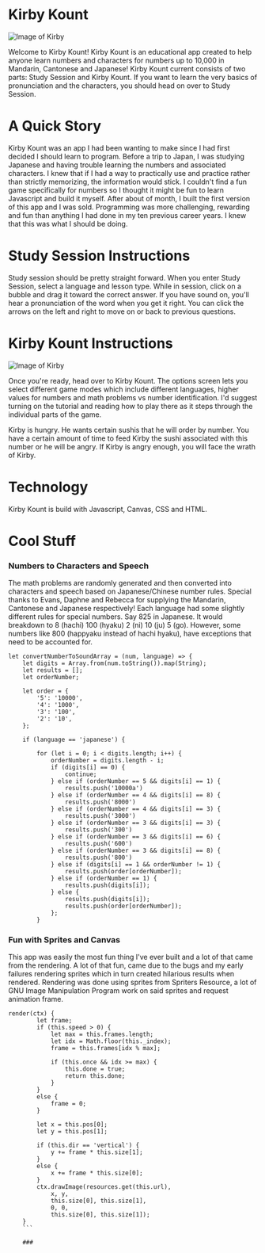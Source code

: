 # Kirby Kount

![Image of Kirby](https://media.giphy.com/media/5ev3alRsskWA0/giphy.gif)

Welcome to Kirby Kount!  Kirby Kount is an educational app created to help anyone learn numbers and characters for numbers up to 10,000 in Mandarin, Cantonese and Japanese!  Kirby Kount current consists of two parts: Study Session and Kirby Kount.  If you want to learn the very basics of pronunciation and the characters, you should head on over to Study Session.

# A Quick Story

Kirby Kount was an app I had been wanting to make since I had first decided I should learn to program.  Before a trip to Japan, I was studying Japanese and having trouble learning the numbers and associated characters.  I knew that if I had a way to practically use and practice rather than strictly memorizing, the information would stick.  I couldn't find a fun game specifically for numbers so I thought it might be fun to learn Javascript and build it myself.  After about of month, I built the first version of this app and I was sold.  Programming was more challenging, rewarding and fun than anything I had done in my ten previous career years.  I knew that this was what I should be doing.

# Study Session Instructions

Study session should be pretty straight forward. When you enter Study Session, select a language and lesson type. While in session, click on a bubble and drag it toward the correct answer.  If you have sound on, you'll hear a pronunciation of the word when you get it right.  You can click the arrows on the left and right to move on or back to previous questions.

# Kirby Kount Instructions

![Image of Kirby](https://i.imgur.com/ikHP6Z8.png)

Once you're ready, head over to Kirby Kount.  The options screen lets you select different game modes which include different languages, higher values for numbers and math problems vs number identification.  I'd suggest turning on the tutorial and reading how to play there as it steps through the individual parts of the game.

Kirby is hungry.  He wants certain sushis that he will order by number.  You have a certain amount of time to feed Kirby the sushi associated with this number or he will be angry.  If Kirby is angry enough, you will face the wrath of Kirby. 

# Technology

Kirby Kount is build with Javascript, Canvas, CSS and HTML.  

# Cool Stuff

### Numbers to Characters and Speech

The math problems are randomly generated and then converted into characters and speech based on Japanese/Chinese number rules. Special thanks to Evans, Daphne and Rebecca for supplying the Mandarin, Cantonese and Japanese respectively!  Each language had some slightly different rules for special numbers.  Say 825 in Japanese.  It would breakdown to 8 (hachi) 100 (hyaku) 2 (ni) 10 (ju) 5 (go).  However, some numbers like 800 (happyaku instead of hachi hyaku), have exceptions that need to be accounted for.

```
let convertNumberToSoundArray = (num, language) => {
    let digits = Array.from(num.toString()).map(String);
    let results = [];
    let orderNumber;

    let order = {
        '5': '10000',
        '4': '1000',
        '3': '100',
        '2': '10',
    };

    if (language == 'japanese') {

        for (let i = 0; i < digits.length; i++) {
            orderNumber = digits.length - i;
            if (digits[i] == 0) {
                continue;
            } else if (orderNumber == 5 && digits[i] == 1) {
                results.push('10000a')
            } else if (orderNumber == 4 && digits[i] == 8) {
                results.push('8000')
            } else if (orderNumber == 4 && digits[i] == 3) {
                results.push('3000')
            } else if (orderNumber == 3 && digits[i] == 3) {
                results.push('300')
            } else if (orderNumber == 3 && digits[i] == 6) {
                results.push('600')
            } else if (orderNumber == 3 && digits[i] == 8) {
                results.push('800')
            } else if (digits[i] == 1 && orderNumber != 1) {
                results.push(order[orderNumber]);
            } else if (orderNumber == 1) {
                results.push(digits[i]);
            } else {
                results.push(digits[i]);
                results.push(order[orderNumber]);
            };
        }
  ```
### Fun with Sprites and Canvas

This app was easily the most fun thing I've ever built and a lot of that came from the rendering.  A lot of that fun, came due to the bugs and my early failures rendering sprites which in turn created hilarious results when rendered.  Rendering was done using sprites from Spriters Resource, a lot of GNU Image Manipulation Program work on said sprites and request animation frame. 

```
render(ctx) {
        let frame;
        if (this.speed > 0) {
            let max = this.frames.length;
            let idx = Math.floor(this._index);
            frame = this.frames[idx % max];

            if (this.once && idx >= max) {
                this.done = true;
                return this.done;
            }
        }
        else {
            frame = 0;
        }

        let x = this.pos[0];
        let y = this.pos[1];

        if (this.dir == 'vertical') {
            y += frame * this.size[1];
        }
        else {
            x += frame * this.size[0];
        }
        ctx.drawImage(resources.get(this.url),
            x, y,
            this.size[0], this.size[1],
            0, 0,
            this.size[0], this.size[1]);
    }
    ```
    
    ###
